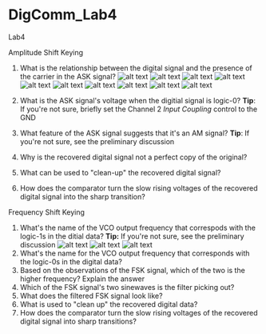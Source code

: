 # DigComm_Lab4
Lab4

Amplitude Shift Keying

1. What is the relationship between the digital signal and the presence of the carrier in the ASK signal?
![alt text](https://github.com/Ryankearns9/DigComm_Lab4/blob/main/img2/picture_1.PNG)
![alt text](https://github.com/Ryankearns9/DigComm_Lab4/blob/main/img2/picture_2.PNG)
![alt text](https://github.com/Ryankearns9/DigComm_Lab4/blob/main/img2/picture_3a.PNG)
![alt text](https://github.com/Ryankearns9/DigComm_Lab4/blob/main/img2/picture_3b.PNG)
![alt text](https://github.com/Ryankearns9/DigComm_Lab4/blob/main/img2/picture_4a.PNG)
![alt text](https://github.com/Ryankearns9/DigComm_Lab4/blob/main/img2/picture_4b.PNG)
![alt text](https://github.com/Ryankearns9/DigComm_Lab4/blob/main/img2/picture_5a.PNG)
![alt text](https://github.com/Ryankearns9/DigComm_Lab4/blob/main/img2/picture_5b.PNG)
![alt text](https://github.com/Ryankearns9/DigComm_Lab4/blob/main/img2/picture_5c.PNG)
![alt text](https://github.com/Ryankearns9/DigComm_Lab4/blob/main/img2/picture_5d.PNG)

2. What is the ASK signal's voltage when the digitial signal is logic-0? **Tip**: If you're not sure, briefly set the Channel 2 *Input Coupling* control to the GND
3. What feature of the ASK signal suggests that it's an AM signal? **Tip**: If you're not sure, see the preliminary discussion
4. Why is the recovered digital signal not a perfect copy of the original?
5. What can be used to "clean-up" the recovered digital signal?
6. How does the comparator turn the slow rising voltages of the recovered digital signal into the sharp transition?

Frequency Shift Keying

1. What's the name of the VCO output frequency that correspods with the logic-1s in the ditial data? **Tip:** If you're not sure, see the preliminary discussion
![alt text](https://github.com/Ryankearns9/DigComm_Lab4/blob/main/img2/Bandpass.PNG)
![alt text](https://github.com/Ryankearns9/DigComm_Lab4/blob/main/img2/FSK_Pic1.PNG)
![alt text](https://github.com/Ryankearns9/DigComm_Lab4/blob/main/img2/FSK_Pic2_LPF.PNG)
2. What's the name for the VCO output frequency that corresponds with the logic-0s in the digital data?
3. Based on the observations of the FSK signal, which of the two is the higher frequency? Explain the answer
4. Which of the FSK signal's two sinewaves is the filter picking out?
5. What does the filtered FSK signal look like?
6. What is used to "clean up" the recovered digital data?
7. How does the comparator turn the slow rising voltages of the recovered digital signal into sharp transitions?
